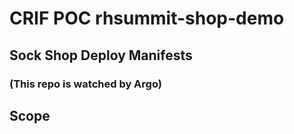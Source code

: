 # CRIF POC rhsummit-shop-demo

## Sock Shop Deploy Manifests
### (This repo is watched by Argo)

## Scope
